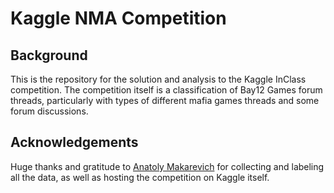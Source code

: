 # Kaggle NMA Competition
## Background
This is the repository for the solution and analysis to the Kaggle InClass competition. The competition itself is a classification of Bay12 Games forum threads, particularly with types of different mafia games threads and some forum discussions.
## Acknowledgements
Huge thanks and gratitude to [Anatoly Makarevich](https://github.com/NowanIlfideme) for collecting and labeling all the data, as well as hosting the competition on Kaggle itself.
